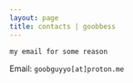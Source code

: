 ```yaml
---
layout: page
title: contacts | goobbess
---
```


```term
my email for some reason
```

Email:  `goobguyyo[at]proton.me`
